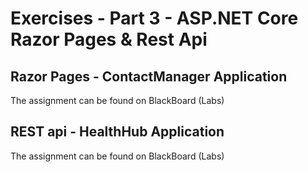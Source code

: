 # Exercises - Part 3 - ASP.NET Core Razor Pages & Rest Api

## Razor Pages - ContactManager Application
The assignment can be found on BlackBoard (Labs)

## REST api - HealthHub Application
The assignment can be found on BlackBoard (Labs)